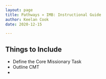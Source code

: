 ```yaml
---
layout: page
title: Pathways » IMB: Instructional Guide
author: Keelan Cook
date: 2020-12-15

---
```


## Things to Include
* Define the Core Missionary Task
* Outline CMT
* 
<!--stackedit_data:
eyJoaXN0b3J5IjpbNzgwMDU1MjAyXX0=
-->